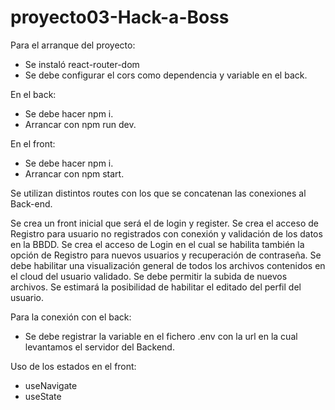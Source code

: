 # proyecto03-Hack-a-Boss

Para el arranque del proyecto:

- Se instaló react-router-dom
- Se debe configurar el cors como dependencia y variable en el back.

En el back:

- Se debe hacer npm i.
- Arrancar con npm run dev.

En el front:

- Se debe hacer npm i.
- Arrancar con npm start.

Se utilizan distintos routes con los que se concatenan las conexiones al Back-end.

Se crea un front inicial que será el de login y register.
Se crea el acceso de Registro para usuario no registrados con conexión y validación de los datos en la BBDD.
Se crea el acceso de Login en el cual se habilita también la opción de Registro para nuevos usuarios y recuperación de contraseña.
Se debe habilitar una visualización general de todos los archivos contenidos en el cloud del usuario validado.
Se debe permitir la subida de nuevos archivos.
Se estimará la posibilidad de habilitar el editado del perfil del usuario.


Para la conexión con el back:

- Se debe registrar la variable en el fichero .env con la url en la cual levantamos el servidor del Backend.

Uso de los estados en el front:

- useNavigate
- useState



